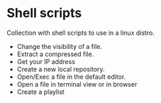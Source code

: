 # Shell scripts

Collection with shell scripts to use in a linux distro.

- Change the visibility of a file.
- Extract a compressed file.
- Get your IP address
- Create a new local repository.
- Open/Exec a file in the default editor.
- Open a file in terminal view or in browser
- Create a playlist
